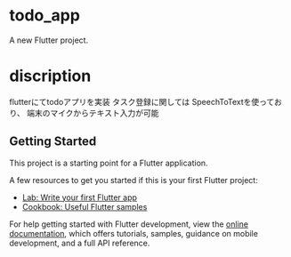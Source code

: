 # todo_app

A new Flutter project.

# discription
flutterにてtodoアプリを実装
タスク登録に関しては
SpeechToTextを使っており、
端末のマイクからテキスト入力が可能

## Getting Started

This project is a starting point for a Flutter application.

A few resources to get you started if this is your first Flutter project:

- [Lab: Write your first Flutter app](https://docs.flutter.dev/get-started/codelab)
- [Cookbook: Useful Flutter samples](https://docs.flutter.dev/cookbook)

For help getting started with Flutter development, view the
[online documentation](https://docs.flutter.dev/), which offers tutorials,
samples, guidance on mobile development, and a full API reference.

